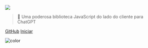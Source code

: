 <!-- _coverpage.md -->

<img class="logo" src="https://media.chatgptjs.org/images/chatgpt.js-logo-dark-mode-padded-7000x777.png?latest">

> 🤖 Uma poderosa biblioteca JavaScript do lado do cliente para ChatGPT

[GitHub](https://github.com/KudoAI/chatgpt.js)
[Iniciar](#⚡-importando-a-biblioteca)

<!-- background color -->

![color](transparent)
